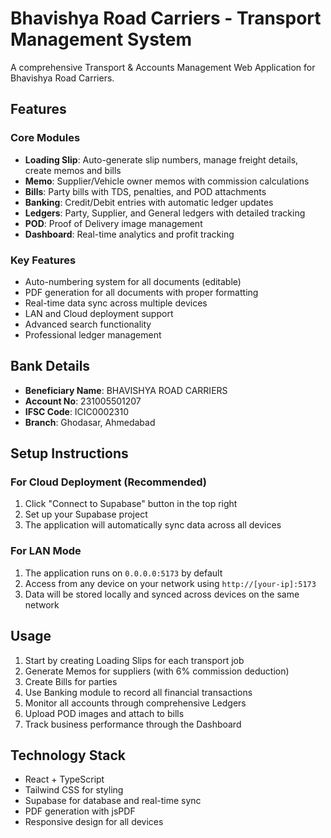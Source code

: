 # Bhavishya Road Carriers - Transport Management System

A comprehensive Transport & Accounts Management Web Application for Bhavishya Road Carriers.

## Features

### Core Modules
- **Loading Slip**: Auto-generate slip numbers, manage freight details, create memos and bills
- **Memo**: Supplier/Vehicle owner memos with commission calculations
- **Bills**: Party bills with TDS, penalties, and POD attachments
- **Banking**: Credit/Debit entries with automatic ledger updates
- **Ledgers**: Party, Supplier, and General ledgers with detailed tracking
- **POD**: Proof of Delivery image management
- **Dashboard**: Real-time analytics and profit tracking

### Key Features
- Auto-numbering system for all documents (editable)
- PDF generation for all documents with proper formatting
- Real-time data sync across multiple devices
- LAN and Cloud deployment support
- Advanced search functionality
- Professional ledger management

## Bank Details
- **Beneficiary Name**: BHAVISHYA ROAD CARRIERS
- **Account No**: 231005501207
- **IFSC Code**: ICIC0002310
- **Branch**: Ghodasar, Ahmedabad

## Setup Instructions

### For Cloud Deployment (Recommended)
1. Click "Connect to Supabase" button in the top right
2. Set up your Supabase project
3. The application will automatically sync data across all devices

### For LAN Mode
1. The application runs on `0.0.0.0:5173` by default
2. Access from any device on your network using `http://[your-ip]:5173`
3. Data will be stored locally and synced across devices on the same network

## Usage
1. Start by creating Loading Slips for each transport job
2. Generate Memos for suppliers (with 6% commission deduction)
3. Create Bills for parties
4. Use Banking module to record all financial transactions
5. Monitor all accounts through comprehensive Ledgers
6. Upload POD images and attach to bills
7. Track business performance through the Dashboard

## Technology Stack
- React + TypeScript
- Tailwind CSS for styling
- Supabase for database and real-time sync
- PDF generation with jsPDF
- Responsive design for all devices
